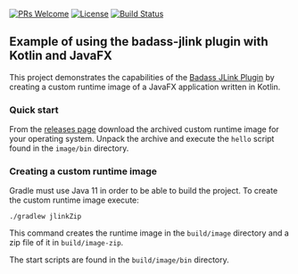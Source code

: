 [![PRs Welcome](https://img.shields.io/badge/PRs-welcome-brightgreen.svg?style=flat-square)](http://makeapullrequest.com)
[![License](https://img.shields.io/badge/License-Apache%202.0-blue.svg)](https://github.com/beryx-gist/badass-jlink-example-kotlin-javafx/blob/master/LICENSE)
[![Build Status](https://img.shields.io/travis/beryx-gist/badass-jlink-example-kotlin-javafx/master.svg?label=Build)](https://travis-ci.org/beryx-gist/badass-jlink-example-kotlin-javafx)

## Example of using the badass-jlink plugin with Kotlin and JavaFX ##

This project demonstrates the capabilities of the [Badass JLink Plugin](https://github.com/beryx/badass-jlink-plugin/)
by creating a custom runtime image of a JavaFX application written in Kotlin.

### Quick start
From the [releases page](https://github.com/beryx-gist/badass-jlink-example-kotlin-javafx/releases) download the archived custom runtime image for your operating system.
Unpack the archive and execute the `hello` script found in the `image/bin` directory.  

### Creating a custom runtime image

Gradle must use Java 11 in order to be able to build the project.
To create the custom runtime image execute:

```
./gradlew jlinkZip
```

This command creates the runtime image in the `build/image` directory and a zip file of it in `build/image-zip`.

The start scripts are found in the `build/image/bin` directory.

